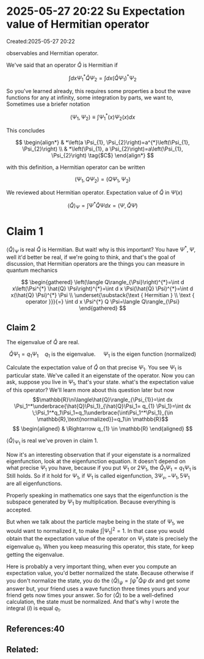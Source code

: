 # 2025-05-27 20:22 Su Expectation value of Hermitian operator
Created:2025-05-27 20:22

observables and Hermitian operator.


We've said that an operator $\hat{Q}$ is Hermitian if

$$
\int d x \Psi_{1}^{*} \hat{Q} \Psi_{2}=\int d x\left(\hat{Q} \Psi_{1}\right)^{*} \Psi_{2}
$$

So you've learned already, this requires some properties a bout the wave functions for any at infinity, some integration by parts, we want to, Sometimes use a briefer notation

$$
\left(\Psi_{1}, \Psi_{2}\right) \equiv \int \Psi_{1}^{*}(x) \Psi_{2}(x) d x
$$

This concludes

$$
\begin{align*}
& *\left(a \Psi_{1}, \Psi_{2}\right)=a^{*}\left(\Psi_{1}, \Psi_{2}\right) \\
& *\left(\Psi_{1}, a \Psi_{2}\right)=a\left(\Psi_{1}, \Psi_{2}\right) \tag{$C$}
\end{align*}
$$

with this definition, a Hermitian operator can be written

$$
\left(\Psi_{1}, Q \Psi_{2}\right)=\left(Q \Psi_{1}, \Psi_{2}\right)
$$

We reviewed about Hermitian operator. Expectation value of $\hat{Q}$ in $\Psi(x)$

$$
\langle\hat{Q}\rangle_{\Psi}=\int \Psi^{*} \hat{Q} \Psi d x=(\Psi, \hat{Q} \Psi)
$$
# Claim 1
$\langle\hat{Q}\rangle_{\Psi}$ is real
$\hat{Q}$ is Hermitian. But wait! why is this important? You have $\Psi^{*}, \Psi$, well it'd better be real, if we're going to think, and that's the goal of discussion, that Hermitian operators are the things you can measure in quantum mechanics

$$
\begin{gathered}
\left(\langle Q\rangle_{\Psi}\right)^{*}=\int d x\left(\Psi^{*} \hat{Q} \Psi\right)^{*}=\int d x \Psi(\hat{Q} \Psi)^{*}=\int d x(\hat{Q} \Psi)^{*} \Psi \\
\underset{\substack{\text { Hermitian } \\
\text { operator }}}{=} \int d x \Psi^{*} Q \Psi=\langle Q\rangle_{\Psi}
\end{gathered}
$$

## Claim 2

The eigenvalue of $\hat{Q}$ are real.

$$
\hat{Q} \Psi_{1}=q_{1} \Psi_{1} \quad q_{1} \text { is the eigenvalue. } \quad \Psi_{1} \text { is the eigen function (normalized) }
$$

Calculate the expectation value of $\hat{Q}$ on that precise $\Psi_{1}$. You see $\Psi_{1}$ is particular state. We've called it an eigenstate of the operator. Now you can ask, suppose you live in $\Psi_{1}$, that's your state. what's the expectation value of this operator? We'll learn more about this question later but now
$$\mathbb{R}\ni\langle\hat{Q}\rangle_{\Psi_{1}}=\int dx \Psi_1^*\underbrace{\hat{Q}\Psi_1}_{\hat{Q}\Psi_1= q_{1} \Psi_1}=\int dx \;\Psi_1^*q_1\Psi_1=q_1\underbrace{\int\Psi_1^*\Psi_1}_{\in \mathbb{R},\text{normalized}}=q_1\in \mathbb{R}$$
$$
\begin{aligned}
& \Rightarrow q_{1} \in \mathbb{R}
\end{aligned}
$$

$\langle\hat{Q}\rangle_{\Psi_{1}}$ is real we've proven in claim 1.

Now it's an interesting observation that if your eigenstate is a normalized eigenfunction, look at the eigenfunction equation. It doesn't depend on what precise $\Psi_{1}$ you have, because if you put $\Psi_{1}$ or $2 \Psi_{1}$, the $\hat{Q}_{1} \Psi_{1}=q_{1} \Psi_{1}$ is Still holds. So if it hold for $\Psi_{1}$, if $\Psi_{1}$ is called eigenfunction, $3 \Psi_{v},-\Psi_{1}, 5 \Psi_{1}$ are all eigenfunctions.

Properly speaking in mathematics one says that the eigenfunction is the subspace generated by $\Psi_{1}$ by multiplication. Because everything is accepted.

But when we talk about the particle maybe being in the state of $\Psi_{1}$, we would want to normalized it, to make $\int\left|\Psi_{1}\right|^{2}=1$. In that case you would obtain that the expectation value of the operator on $\Psi_{1}$ state is precisely the eigenvalue $q_{1}$. When you keep measuring this operator, this state, for keep getting the eigenvalue.

Here is probably a very important thing, when ever you compute an expectation value, you'd better normalized the state. Because otherwise if you don't normalize the state, you do the $\langle\hat{Q}\rangle_{\psi}=\int \psi^{*} \hat{Q} \psi\; d x$ and get some answer but, your friend uses a wave function three times yours and your friend gets now times your answer. So for $\langle\hat{Q}\rangle$ to be a well-defined calculation, the state must be normalized. And that's why I wrote the integral $(I)$ is equal $q_{1}$.
## References:40

## Related:

